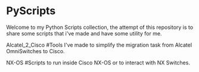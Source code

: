 # PyScripts

Welcome to my Python Scripts collection, the attempt of this repository is to share some scripts that i've made and have some utility for me.

Alcatel_2_Cisco #Tools I've made to simplify the migration task from Alcatel OmniSwitches to Cisco.

NX-OS #Scripts to run inside Cisco NX-OS or to interact with NX Switches.
